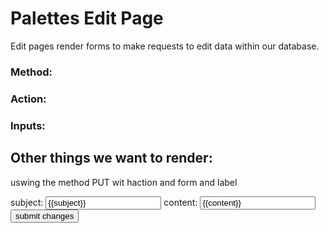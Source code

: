 # Palettes Edit Page

Edit pages render forms to make requests to edit data within our database.

### Method:
### Action:
### Inputs:

## Other things we want to render:

uswing the method PUT wit haction and form and label

<form action="/tasks/{{id}}?_method=PUT" method="post">
<label for="subject">
      subject: <input type="text" name="subject" id="subject" value="{{subject}}">
</label>
<label for="content">
      content: <input type="text" name="content" id="content" value="{{content}}">
 </label>
 <button type="submit">submit changes</button>
